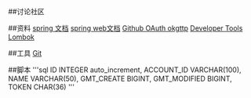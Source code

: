 ##讨论社区

##资料
[spring 文档](https://spring.io/guides)
[spring web文档](https://spring.io/guides/gs/serving-web-content/)
[Github OAuth ](https://developer.github.com/apps/building-oauth-apps/creating-an-oauth-app/)
[okgttp](https://square.github.io/okhttp/)
[Developer Tools](https://docs.spring.io/spring-boot/docs/2.0.0.RC1/reference/htmlsingle/#using-boot-devtools)
[Lombok](https://projectlombok.org/)

##工具
[Git](https://www.git-scm.com/download/)

##脚本
'''sql
    ID           INTEGER auto_increment,
    ACCOUNT_ID   VARCHAR(100),
    NAME         VARCHAR(50),
    GMT_CREATE   BIGINT,
    GMT_MODIFIED BIGINT,
    TOKEN        CHAR(36)
'''